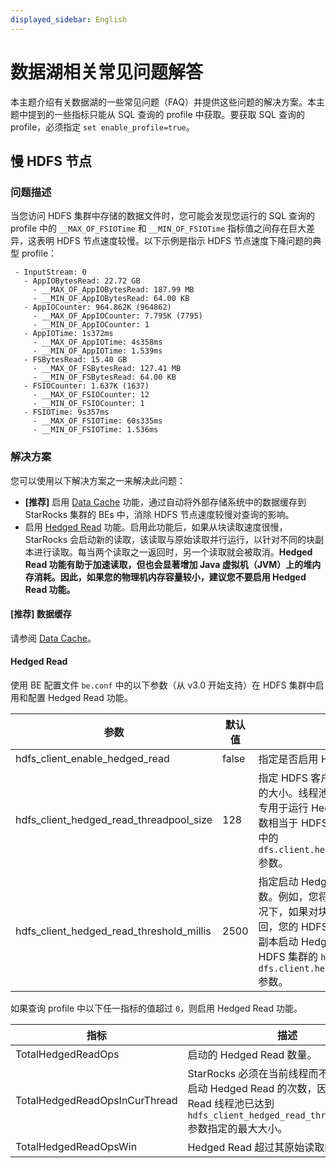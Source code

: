 ```yaml
---
displayed_sidebar: English
---
```


# 数据湖相关常见问题解答

本主题介绍有关数据湖的一些常见问题（FAQ）并提供这些问题的解决方案。本主题中提到的一些指标只能从 SQL 查询的 profile 中获取。要获取 SQL 查询的 profile，必须指定 `set enable_profile=true`。

## 慢 HDFS 节点

### 问题描述

当您访问 HDFS 集群中存储的数据文件时，您可能会发现您运行的 SQL 查询的 profile 中的 `__MAX_OF_FSIOTime` 和 `__MIN_OF_FSIOTime` 指标值之间存在巨大差异，这表明 HDFS 节点速度较慢。以下示例是指示 HDFS 节点速度下降问题的典型 profile：

```plaintext
 - InputStream: 0
   - AppIOBytesRead: 22.72 GB
     - __MAX_OF_AppIOBytesRead: 187.99 MB
     - __MIN_OF_AppIOBytesRead: 64.00 KB
   - AppIOCounter: 964.862K (964862)
     - __MAX_OF_AppIOCounter: 7.795K (7795)
     - __MIN_OF_AppIOCounter: 1
   - AppIOTime: 1s372ms
     - __MAX_OF_AppIOTime: 4s358ms
     - __MIN_OF_AppIOTime: 1.539ms
   - FSBytesRead: 15.40 GB
     - __MAX_OF_FSBytesRead: 127.41 MB
     - __MIN_OF_FSBytesRead: 64.00 KB
   - FSIOCounter: 1.637K (1637)
     - __MAX_OF_FSIOCounter: 12
     - __MIN_OF_FSIOCounter: 1
   - FSIOTime: 9s357ms
     - __MAX_OF_FSIOTime: 60s335ms
     - __MIN_OF_FSIOTime: 1.536ms
```

### 解决方案

您可以使用以下解决方案之一来解决此问题：

- **[推荐]** 启用 [Data Cache](../data_source/data_cache.md) 功能，通过自动将外部存储系统中的数据缓存到 StarRocks 集群的 BEs 中，消除 HDFS 节点速度较慢对查询的影响。
- 启用 [Hedged Read](https://hadoop.apache.org/docs/r2.8.3/hadoop-project-dist/hadoop-common/release/2.4.0/RELEASENOTES.2.4.0.html) 功能。启用此功能后，如果从块读取速度很慢，StarRocks 会启动新的读取，该读取与原始读取并行运行，以针对不同的块副本进行读取。每当两个读取之一返回时，另一个读取就会被取消。**Hedged Read 功能有助于加速读取，但也会显著增加 Java 虚拟机（JVM）上的堆内存消耗。因此，如果您的物理机内存容量较小，建议您不要启用 Hedged Read 功能。**

#### [推荐] 数据缓存

请参阅 [Data Cache](../data_source/data_cache.md)。

#### Hedged Read

使用 BE 配置文件 `be.conf` 中的以下参数（从 v3.0 开始支持）在 HDFS 集群中启用和配置 Hedged Read 功能。

|参数|默认值|说明|
|---|---|---|
|hdfs_client_enable_hedged_read|false|指定是否启用 Hedged Read 功能。|
|hdfs_client_hedged_read_threadpool_size|128|指定 HDFS 客户端上 Hedged Read 线程池的大小。线程池大小限制了 HDFS 客户端中专用于运行 Hedged Read 的线程数量。此参数相当于 HDFS 集群的 `hdfs-site.xml` 文件中的 `dfs.client.hedged.read.threadpool.size` 参数。|
|hdfs_client_hedged_read_threshold_millis|2500|指定启动 Hedged Read 之前要等待的毫秒数。例如，您将此参数设置为 30。在这种情况下，如果对块的读取在 30 毫秒内没有返回，您的 HDFS 客户端会立即针对不同的块副本启动 Hedged Read。此参数相当于 HDFS 集群的 `hdfs-site.xml` 文件中的 `dfs.client.hedged.read.threshold.millis` 参数。|

如果查询 profile 中以下任一指标的值超过 `0`，则启用 Hedged Read 功能。

|指标|描述|
|---|---|
|TotalHedgedReadOps|启动的 Hedged Read 数量。|
|TotalHedgedReadOpsInCurThread|StarRocks 必须在当前线程而不是新线程中启动 Hedged Read 的次数，因为 Hedged Read 线程池已达到 `hdfs_client_hedged_read_threadpool_size` 参数指定的最大大小。|
|TotalHedgedReadOpsWin|Hedged Read 超过其原始读取的次数。|